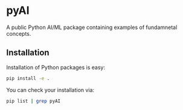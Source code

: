 # pyAI

A public Python AI/ML package containing examples of fundamnetal concepts.

## Installation
Installation of Python packages is easy:

```bash
pip install -e .
```

You can check your installation via:
```bash
pip list | grep pyAI
```
